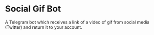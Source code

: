# Social Gif Bot

A Telegram bot which receives a link of a video of gif from social media (Twitter) and
return it to your account.

